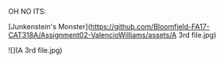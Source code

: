 OH NO ITS:

[Junkenstein's Monster](https://github.com/Bloomfield-FA17-CAT318A/Assignment02-ValencioWilliams/assets/A 3rd file.jpg)

![](A 3rd file.jpg)
